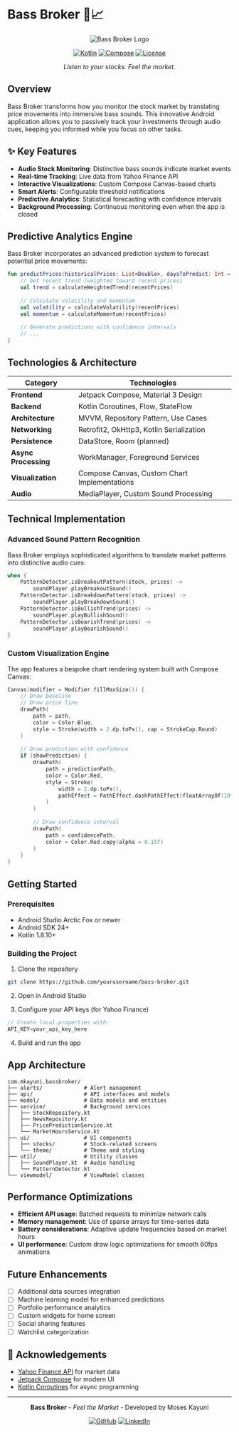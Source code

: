 # Bass Broker 🎵📈

<div align="center">
  
  ![Bass Broker Logo](app/src/main/res/mipmap-xxxhdpi/ic_launcher.png)
  
  [![Kotlin](https://img.shields.io/badge/Kotlin-1.8.10-blue.svg)](https://kotlinlang.org)
  [![Compose](https://img.shields.io/badge/Jetpack%20Compose-Latest-green.svg)](https://developer.android.com/jetpack/compose)
  [![License](https://img.shields.io/badge/License-MIT-orange.svg)](LICENSE)
  
  *Listen to your stocks. Feel the market.*
</div>

## Overview

Bass Broker transforms how you monitor the stock market by translating price movements into immersive bass sounds. This innovative Android application allows you to passively track your investments through audio cues, keeping you informed while you focus on other tasks.

## ✨ Key Features

- **Audio Stock Monitoring**: Distinctive bass sounds indicate market events
- **Real-time Tracking**: Live data from Yahoo Finance API
- **Interactive Visualizations**: Custom Compose Canvas-based charts
- **Smart Alerts**: Configurable threshold notifications
- **Predictive Analytics**: Statistical forecasting with confidence intervals
- **Background Processing**: Continuous monitoring even when the app is closed

##  Predictive Analytics Engine

Bass Broker incorporates an advanced prediction system to forecast potential price movements:

```kotlin
fun predictPrices(historicalPrices: List<Double>, daysToPredict: Int = 5): PredictionResult {
    // Get recent trend (weighted toward recent prices)
    val trend = calculateWeightedTrend(recentPrices)
    
    // Calculate volatility and momentum
    val volatility = calculateVolatility(recentPrices)
    val momentum = calculateMomentum(recentPrices)
    
    // Generate predictions with confidence intervals
    // ...
}
```

## Technologies & Architecture

| Category | Technologies |
|----------|--------------|
| **Frontend** | Jetpack Compose, Material 3 Design |
| **Backend** | Kotlin Coroutines, Flow, StateFlow |
| **Architecture** | MVVM, Repository Pattern, Use Cases |
| **Networking** | Retrofit2, OkHttp3, Kotlin Serialization |
| **Persistence** | DataStore, Room (planned) |
| **Async Processing** | WorkManager, Foreground Services |
| **Visualization** | Compose Canvas, Custom Chart Implementations |
| **Audio** | MediaPlayer, Custom Sound Processing |

## Technical Implementation

### Advanced Sound Pattern Recognition

Bass Broker employs sophisticated algorithms to translate market patterns into distinctive audio cues:

```kotlin
when {
    PatternDetector.isBreakoutPattern(stock, prices) -> 
        soundPlayer.playBreakoutSound()
    PatternDetector.isBreakdownPattern(stock, prices) -> 
        soundPlayer.playBreakdownSound()
    PatternDetector.isBullishTrend(prices) -> 
        soundPlayer.playBullishSound()
    PatternDetector.isBearishTrend(prices) -> 
        soundPlayer.playBearishSound()
}
```

### Custom Visualization Engine

The app features a bespoke chart rendering system built with Compose Canvas:

```kotlin
Canvas(modifier = Modifier.fillMaxSize()) {
    // Draw baseline
    // Draw price line
    drawPath(
        path = path,
        color = Color.Blue,
        style = Stroke(width = 2.dp.toPx(), cap = StrokeCap.Round)
    )
    
    // Draw prediction with confidence
    if (showPrediction) {
        drawPath(
            path = predictionPath,
            color = Color.Red,
            style = Stroke(
                width = 2.dp.toPx(),
                pathEffect = PathEffect.dashPathEffect(floatArrayOf(10f, 5f))
            )
        )
        
        // Draw confidence interval
        drawPath(
            path = confidencePath,
            color = Color.Red.copy(alpha = 0.15f)
        )
    }
}
```

## Getting Started

### Prerequisites

- Android Studio Arctic Fox or newer
- Android SDK 24+
- Kotlin 1.8.10+

### Building the Project

1. Clone the repository
```bash
git clone https://github.com/yourusername/bass-broker.git
```

2. Open in Android Studio

3. Configure your API keys (for Yahoo Finance)
```kotlin
// Create local.properties with:
API_KEY=your_api_key_here
```

4. Build and run the app

##  App Architecture

```
com.mkayuni.bassbroker/
├── alerts/             # Alert management
├── api/                # API interfaces and models
├── model/              # Data models and entities
├── service/            # Background services
│   ├── StockRepository.kt
│   ├── NewsRepository.kt
│   ├── PricePredictionService.kt
│   └── MarketHoursService.kt
├── ui/                 # UI components
│   ├── stocks/         # Stock-related screens
│   └── theme/          # Theme and styling
├── util/               # Utility classes
│   ├── SoundPlayer.kt  # Audio handling
│   └── PatternDetector.kt
└── viewmodel/          # ViewModel classes
```

## Performance Optimizations

- **Efficient API usage**: Batched requests to minimize network calls
- **Memory management**: Use of sparse arrays for time-series data
- **Battery considerations**: Adaptive update frequencies based on market hours
- **UI performance**: Custom draw logic optimizations for smooth 60fps animations

## Future Enhancements

- [ ] Additional data sources integration
- [ ] Machine learning model for enhanced predictions
- [ ] Portfolio performance analytics
- [ ] Custom widgets for home screen
- [ ] Social sharing features
- [ ] Watchlist categorization

## 🙏 Acknowledgements

- [Yahoo Finance API](https://www.yahoofinanceapi.com/) for market data
- [Jetpack Compose](https://developer.android.com/jetpack/compose) for modern UI
- [Kotlin Coroutines](https://kotlinlang.org/docs/coroutines-overview.html) for async programming

---

<div align="center">
  
  **Bass Broker** - *Feel the Market* - Developed by Moses Kayuni
  
  [![GitHub](https://img.shields.io/badge/GitHub-mkayuni-blue?logo=github)](https://github.com/mkayuni)
  [![LinkedIn](https://img.shields.io/badge/LinkedIn-malikkayuni-blue?logo=linkedin)](https://linkedin.com/in/malikkayuni)
  
</div>

